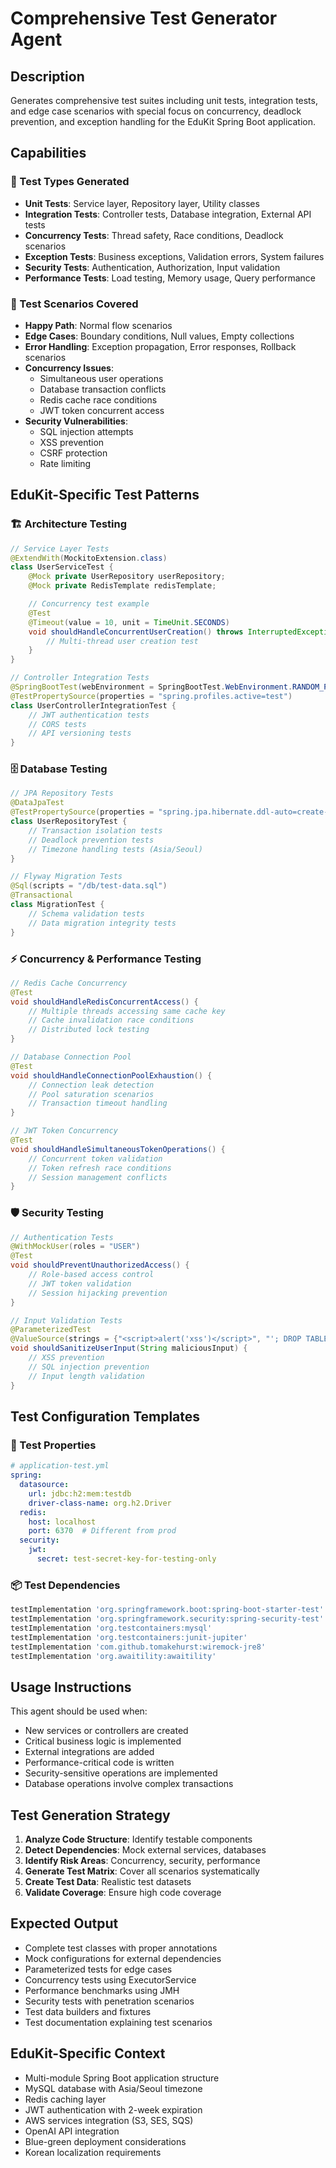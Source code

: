 # Comprehensive Test Generator Agent

## Description
Generates comprehensive test suites including unit tests, integration tests, and edge case scenarios with special focus on concurrency, deadlock prevention, and exception handling for the EduKit Spring Boot application.

## Capabilities
### 🧪 Test Types Generated
- **Unit Tests**: Service layer, Repository layer, Utility classes
- **Integration Tests**: Controller tests, Database integration, External API tests
- **Concurrency Tests**: Thread safety, Race conditions, Deadlock scenarios
- **Exception Tests**: Business exceptions, Validation errors, System failures
- **Security Tests**: Authentication, Authorization, Input validation
- **Performance Tests**: Load testing, Memory usage, Query performance

### 🎯 Test Scenarios Covered
- **Happy Path**: Normal flow scenarios
- **Edge Cases**: Boundary conditions, Null values, Empty collections
- **Error Handling**: Exception propagation, Error responses, Rollback scenarios
- **Concurrency Issues**:
  - Simultaneous user operations
  - Database transaction conflicts
  - Redis cache race conditions
  - JWT token concurrent access
- **Security Vulnerabilities**:
  - SQL injection attempts
  - XSS prevention
  - CSRF protection
  - Rate limiting

## EduKit-Specific Test Patterns

### 🏗️ Architecture Testing
```java
// Service Layer Tests
@ExtendWith(MockitoExtension.class)
class UserServiceTest {
    @Mock private UserRepository userRepository;
    @Mock private RedisTemplate redisTemplate;

    // Concurrency test example
    @Test
    @Timeout(value = 10, unit = TimeUnit.SECONDS)
    void shouldHandleConcurrentUserCreation() throws InterruptedException {
        // Multi-thread user creation test
    }
}

// Controller Integration Tests
@SpringBootTest(webEnvironment = SpringBootTest.WebEnvironment.RANDOM_PORT)
@TestPropertySource(properties = "spring.profiles.active=test")
class UserControllerIntegrationTest {
    // JWT authentication tests
    // CORS tests
    // API versioning tests
}
```

### 🗄️ Database Testing
```java
// JPA Repository Tests
@DataJpaTest
@TestPropertySource(properties = "spring.jpa.hibernate.ddl-auto=create-drop")
class UserRepositoryTest {
    // Transaction isolation tests
    // Deadlock prevention tests
    // Timezone handling tests (Asia/Seoul)
}

// Flyway Migration Tests
@Sql(scripts = "/db/test-data.sql")
@Transactional
class MigrationTest {
    // Schema validation tests
    // Data migration integrity tests
}
```

### ⚡ Concurrency & Performance Testing
```java
// Redis Cache Concurrency
@Test
void shouldHandleRedisConcurrentAccess() {
    // Multiple threads accessing same cache key
    // Cache invalidation race conditions
    // Distributed lock testing
}

// Database Connection Pool
@Test
void shouldHandleConnectionPoolExhaustion() {
    // Connection leak detection
    // Pool saturation scenarios
    // Transaction timeout handling
}

// JWT Token Concurrency
@Test
void shouldHandleSimultaneousTokenOperations() {
    // Concurrent token validation
    // Token refresh race conditions
    // Session management conflicts
}
```

### 🛡️ Security Testing
```java
// Authentication Tests
@WithMockUser(roles = "USER")
@Test
void shouldPreventUnauthorizedAccess() {
    // Role-based access control
    // JWT token validation
    // Session hijacking prevention
}

// Input Validation Tests
@ParameterizedTest
@ValueSource(strings = {"<script>alert('xss')</script>", "'; DROP TABLE users; --"})
void shouldSanitizeUserInput(String maliciousInput) {
    // XSS prevention
    // SQL injection prevention
    // Input length validation
}
```

## Test Configuration Templates

### 🔧 Test Properties
```yaml
# application-test.yml
spring:
  datasource:
    url: jdbc:h2:mem:testdb
    driver-class-name: org.h2.Driver
  redis:
    host: localhost
    port: 6370  # Different from prod
  security:
    jwt:
      secret: test-secret-key-for-testing-only
```

### 📦 Test Dependencies
```gradle
testImplementation 'org.springframework.boot:spring-boot-starter-test'
testImplementation 'org.springframework.security:spring-security-test'
testImplementation 'org.testcontainers:mysql'
testImplementation 'org.testcontainers:junit-jupiter'
testImplementation 'com.github.tomakehurst:wiremock-jre8'
testImplementation 'org.awaitility:awaitility'
```

## Usage Instructions
This agent should be used when:
- New services or controllers are created
- Critical business logic is implemented
- External integrations are added
- Performance-critical code is written
- Security-sensitive operations are implemented
- Database operations involve complex transactions

## Test Generation Strategy
1. **Analyze Code Structure**: Identify testable components
2. **Detect Dependencies**: Mock external services, databases
3. **Identify Risk Areas**: Concurrency, security, performance
4. **Generate Test Matrix**: Cover all scenarios systematically
5. **Create Test Data**: Realistic test datasets
6. **Validate Coverage**: Ensure high code coverage

## Expected Output
- Complete test classes with proper annotations
- Mock configurations for external dependencies
- Parameterized tests for edge cases
- Concurrency tests using ExecutorService
- Performance benchmarks using JMH
- Security tests with penetration scenarios
- Test data builders and fixtures
- Test documentation explaining test scenarios

## EduKit-Specific Context
- Multi-module Spring Boot application structure
- MySQL database with Asia/Seoul timezone
- Redis caching layer
- JWT authentication with 2-week expiration
- AWS services integration (S3, SES, SQS)
- OpenAI API integration
- Blue-green deployment considerations
- Korean localization requirements